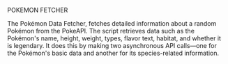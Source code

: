 POKEMON FETCHER

The Pokémon Data Fetcher, fetches detailed information about a random Pokémon from the PokeAPI. The script retrieves data such as the Pokémon's name, height, weight, types, flavor text, habitat, and whether it is legendary. It does this by making two asynchronous API calls—one for the Pokémon's basic data and another for its species-related information.